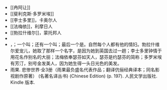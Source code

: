 - [[冉阿让]]
- [[斐利克斯·多罗米埃]]
- [[李士多里]]，卡奥尔人
- [[法梅依]]，利摩日人
- [[勃拉什维尔]]，蒙托邦人
-
- ，；一个叫；还有一个叫；最后一个是。自然每个人都有他的情妇。勃拉什维尔爱宠儿，她取了那样一个名字，是因为她到英国去过一趟；李士多里钟情于用花名作别名的大丽；法梅依奉瑟芬如天人，瑟芬是约瑟芬的简称；多罗米埃有芳汀，别号金发美人，因为她生得一头日光色的美发。
- 雨果. 悲惨世界·全3册（雨果最负盛名代表作品；翻译伉俪经典译本；同名影视剧作原著） (名著名译丛书) (Chinese Edition) (p. 197). 人民文学出版社. Kindle 版本.